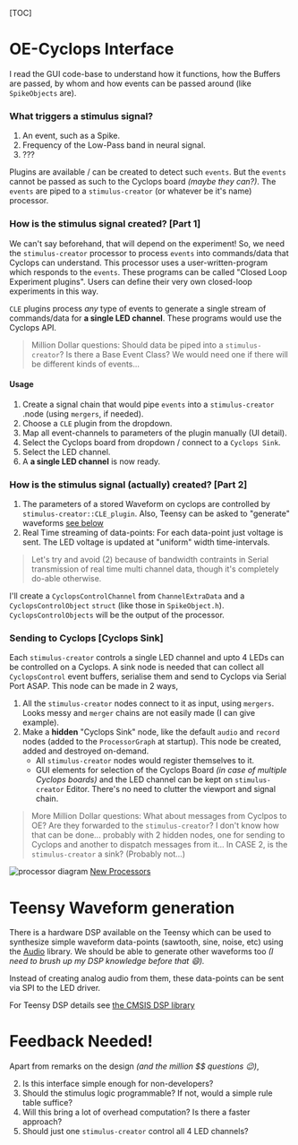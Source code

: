 [TOC]

# OE-Cyclops Interface
I read the GUI code-base to understand how it functions, how the Buffers are passed, by whom and how events can be passed around (like `SpikeObjects` are).

### What triggers a stimulus signal?
1. An event, such as a Spike.
2. Frequency of the Low-Pass band in neural signal.
3. ???

Plugins are available / can be created to detect such `events`. But the `events` cannot be passed as such to the Cyclops board _(maybe they can?)_. The `events` are piped to a `stimulus-creator` (or whatever be it's name) processor.

### How is the stimulus signal created? [Part 1]
We can't say beforehand, that will depend on the experiment!
So, we need the `stimulus-creator` processor to process `events` into commands/data that Cyclops can understand.
This processor uses a user-written-program which responds to the `events`. These programs can be called "Closed Loop Experiment plugins".
Users can define their very own closed-loop experiments in this way.

`CLE` plugins process *any* type of events to generate a single stream of commands/data for **a single LED channel**. These programs would use the Cyclops API.

>Million Dollar questions:
Should data be piped into a `stimulus-creator`?
Is there a Base Event Class? We would need one if there will be different kinds of events...

#### Usage
1. Create a signal chain that would pipe `events` into a `stimulus-creator` .node (using `mergers`, if needed).
2. Choose a `CLE` plugin from the dropdown.
3. Map all event-channels to parameters of the plugin manually (UI detail).
4. Select the Cyclops board from dropdown / connect to a `Cyclops Sink`.
5. Select the LED channel.
6. A **a single LED channel** is now ready.

### How is the stimulus signal (actually) created? [Part 2]
1. The parameters of a stored Waveform on cyclops are controlled by `stimulus-creator::CLE_plugin`. Also, Teensy can be asked to "generate" waveforms [see below](#teensy-waveform-generation)
2. Real Time streaming of data-points:
For each data-point just voltage is sent. The LED voltage is updated at "uniform" width time-intervals.

>Let's try and avoid (2) because of bandwidth contraints in Serial transmission of real time multi channel data, though it's completely do-able otherwise.

I'll create a `CyclopsControlChannel` from `ChannelExtraData` and a `CyclopsControlObject` `struct` (like those in `SpikeObject.h`).
`CyclopsControlObjects` will be the output of the processor.

### Sending to Cyclops [Cyclops Sink]

Each `stimulus-creator` controls a single LED channel and upto 4 LEDs can be controlled on a Cyclops. A sink node is needed that can collect all `CyclopsControl` event buffers, serialise them and send to Cyclops via Serial Port ASAP. This node can be made in 2 ways,

1. All the `stimulus-creator` nodes connect to it as input, using `mergers`. Looks messy and `merger` chains are not easily made (I can give example).
2. Make a **hidden** "Cyclops Sink" node, like the default `audio` and `record` nodes (added to the `ProcessorGraph` at startup). This node be created, added and destroyed on-demand.
    - All `stimulus-creator` nodes would register themselves to it.
    - GUI elements for selection of the Cyclops Board _(in case of multiple Cyclops boards)_ and the LED channel can be kept on `stimulus-creator` Editor.
There's no need to clutter the viewport and signal chain.

>More Million Dollar questions:
What about messages from Cyclpos to OE? Are they forwarded to the `stimulus-creator`? I don't know how that can be done... probably with 2 hidden nodes, one for sending to Cyclops and another to dispatch messages from it...
In CASE 2, is the `stimulus-creator` a sink? (Probably not...)

![processor diagram](img/processors.png)
[New Processors](http://i.imgur.com/21pEQY0.png)

# Teensy Waveform generation
There is a hardware DSP available on the Teensy which can be used to synthesize simple waveform data-points (sawtooth, sine, noise, etc) using the [Audio](http://www.pjrc.com/teensy/td_libs_Audio.html) library.
We should be able to generate other waveforms too _(I need to brush up my DSP knowledge before that :smile:)._

Instead of creating analog audio from them, these data-points can be sent via SPI to the LED driver.

For Teensy DSP details see [the CMSIS DSP library](http://www.nxp.com/files/microcontrollers/doc/app_note/AN4489.pdf)

# Feedback Needed!

Apart from remarks on the design _(and the million $$ questions :wink:)_,

2. Is this interface simple enough for non-developers?
3. Should the stimulus logic programmable? If not, would a simple rule table suffice?
4. Will this bring a lot of overhead computation? Is there a faster approach?
5. Should just one `stimulus-creator` control all 4 LED channels?